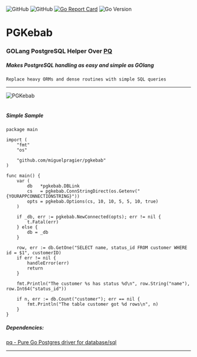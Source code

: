 ![GitHub](https://img.shields.io/github/license/mashape/apistatus.svg) ![GitHub](https://img.shields.io/badge/goDoc-Yes!-blue.svg) 
[![Go Report Card](https://goreportcard.com/badge/github.com/miguelpragier/pgkebab?update)](https://goreportcard.com/report/github.com/miguelpragier/pgkebab) 
![Go Version](https://img.shields.io/badge/GO%20version-%3E%3D1.13-blue)

# PGKebab
### GOLang PostgreSQL Helper Over [PQ](https://github.com/lib/pq/)
##### Makes PostgreSQL handling as easy and simple as GOlang
    Replace heavy ORMs and dense routines with simple SQL queries
---
![PGKebab](./etc/img/pgkebab.png "PGKebab")
<br>
<br>
<!-- [![Go Report Card](https://goreportcard.com/badge/github.com/miguelpragier/pgkebab )](https://goreportcard.com/report/github.com/miguelpragier/pgkebab) -->

##### Simple Sample
```golang
package main

import (
	"fmt"
	"os"

	"github.com/miguelpragier/pgkebab"
)

func main() {
	var (
		db   *pgkebab.DBLink
		cs   = pgkebab.ConnStringDirect(os.Getenv("{YOURAPPCONNECTIONSTRING}"))
		opts = pgkebab.Options(cs, 10, 10, 5, 5, 10, true)
	)

	if _db, err := pgkebab.NewConnected(opts); err != nil {
		t.Fatal(err)
	} else {
		db = _db
	}

	row, err := db.GetOne("SELECT name, status_id FROM customer WHERE id = $1", customerID)
	if err != nil {
		handleError(err)
		return
	}

	fmt.Println("The customer %s has status %d\n", row.String("name"), row.Int64("status_id"))

	if n, err := db.Count("customer"); err == nil {
		fmt.Println("The table customer got %d rows\n", n)
	}
}
```
##### Dependencies:
[pq - Pure Go Postgres driver for database/sql](https://github.com/lib/pq)
<br>

---
<!-- ![Requires.io](https://img.shields.io/requires/github.com/lib/pq) -->
